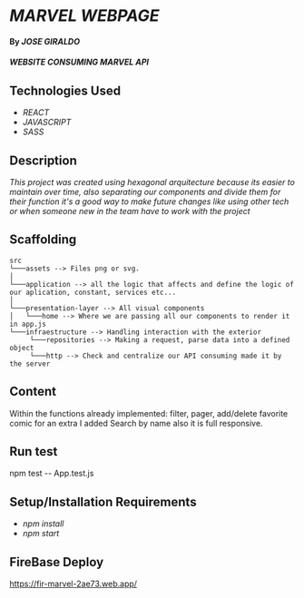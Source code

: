 # _MARVEL WEBPAGE_

#### By _**JOSE GIRALDO**_

#### _WEBSITE CONSUMING MARVEL API_

## Technologies Used

* _REACT_
* _JAVASCRIPT_
* _SASS_

## Description

_This project was created using hexagonal arquitecture because its easier to maintain over time, also separating our components and divide them for their function it's a good way to make future changes like using other tech or when someone new in the team have to work with the project_

## Scaffolding

```
src
└───assets --> Files png or svg.    
│
└───application --> all the logic that affects and define the logic of our aplication, constant, services etc...
│
└───presentation-layer --> All visual components 
│   └───home --> Where we are passing all our components to render it in app.js
└───infraestructure --> Handling interaction with the exterior
     └───repositories --> Making a request, parse data into a defined object
     └───http --> Check and centralize our API consuming made it by the server
```

## Content

Within the functions already implemented: filter, pager, add/delete favorite comic for an extra I added Search by name also it is full responsive.

## Run test
npm test -- App.test.js

## Setup/Installation Requirements

* _npm install_
* _npm start_

## FireBase Deploy

https://fir-marvel-2ae73.web.app/